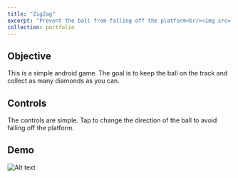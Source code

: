 ```yaml
---
title: "ZigZag"
excerpt: "Prevent the ball from falling off the platform<br/><img src='/images/zigzag.gif'>"
collection: portfolio
---
```


## Objective
This is a simple android game. The goal is to keep the ball on the track and collect as many diamonds as you can.

## Controls
The controls are simple. Tap to change the direction of the ball to avoid falling off the platform.


## Demo
![Alt text](https://shivangchopra11.github.io/images/zigzag.gif)

